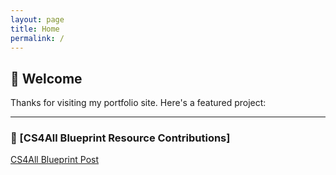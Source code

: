 ```yaml
---
layout: page
title: Home
permalink: /
---
```

## 👋 Welcome

Thanks for visiting my portfolio site. Here's a featured project:

---

### 🚀 [CS4All Blueprint Resource Contributions]

[CS4All Blueprint Post](./posts/cs4all-blueprint-resource-contributions/)
